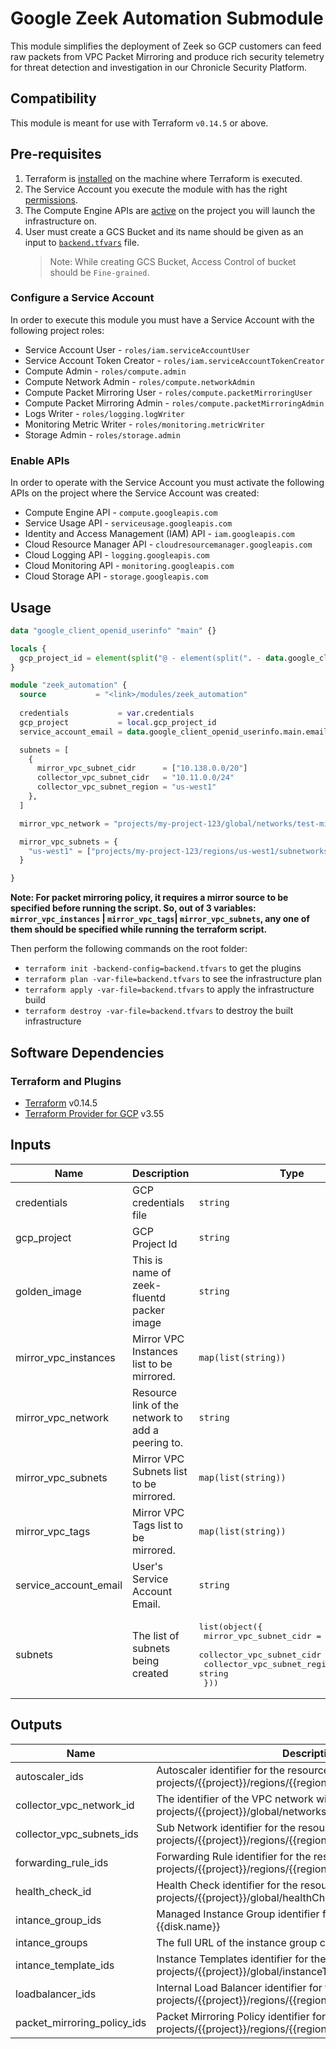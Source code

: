 # Google Zeek Automation Submodule

This module simplifies the deployment of Zeek so GCP customers can feed raw packets from VPC Packet Mirroring and produce rich security telemetry for threat detection and investigation in our Chronicle Security Platform.

## Compatibility

This module is meant for use with Terraform `v0.14.5` or above.


## Pre-requisites

1. Terraform is [installed](#software-dependencies) on the machine where Terraform is executed.
2. The Service Account you execute the module with has the right [permissions](#configure-a-service-account).
3. The Compute Engine APIs are [active](#enable-apis) on the project you will launch the infrastructure on.
4. User must create a GCS Bucket and its name should be given as an input to [`backend.tfvars`](../../examples/basic_configuration/backend.tfvars) file.  
   > Note: While creating GCS Bucket, Access Control of bucket should be `Fine-grained`.   


### Configure a Service Account
In order to execute this module you must have a Service Account with the following project roles:
- Service Account User - `roles/iam.serviceAccountUser`
- Service Account Token Creator - `roles/iam.serviceAccountTokenCreator`
- Compute Admin - `roles/compute.admin`
- Compute Network Admin - `roles/compute.networkAdmin`
- Compute Packet Mirroring User - `roles/compute.packetMirroringUser`
- Compute Packet Mirroring Admin - `roles/compute.packetMirroringAdmin`
- Logs Writer - `roles/logging.logWriter`
- Monitoring Metric Writer - `roles/monitoring.metricWriter`
- Storage Admin - `roles/storage.admin`


### Enable APIs
In order to operate with the Service Account you must activate the following APIs on the project where the Service Account was created:

- Compute Engine API - `compute.googleapis.com`
- Service Usage API - `serviceusage.googleapis.com`
- Identity and Access Management (IAM) API - `iam.googleapis.com`
- Cloud Resource Manager API - `cloudresourcemanager.googleapis.com`
- Cloud Logging API - `logging.googleapis.com`
- Cloud Monitoring API - `monitoring.googleapis.com`
- Cloud Storage API - `storage.googleapis.com`


## Usage

```tf
data "google_client_openid_userinfo" "main" {}

locals {
  gcp_project_id = element(split("@ - element(split(". - data.google_client_openid_userinfo.main.email), 0)), 1)
}

module "zeek_automation" {
  source           = "<link>/modules/zeek_automation"
  
  credentials           = var.credentials
  gcp_project           = local.gcp_project_id
  service_account_email = data.google_client_openid_userinfo.main.email

  subnets = [
    {
      mirror_vpc_subnet_cidr      = ["10.138.0.0/20"]
      collector_vpc_subnet_cidr   = "10.11.0.0/24"
      collector_vpc_subnet_region = "us-west1"
    },
  ]

  mirror_vpc_network = "projects/my-project-123/global/networks/test-mirror"

  mirror_vpc_subnets = {
    "us-west1" = ["projects/my-project-123/regions/us-west1/subnetworks/subnet-01"]
  }

}
```
**Note: For packet mirroring policy, it requires a mirror source to be specified before running the script. So, out of 3 variables: `mirror_vpc_instances` | `mirror_vpc_tags`| `mirror_vpc_subnets`, any one of them should be specified while running the terraform script.**

Then perform the following commands on the root folder:
- `terraform init -backend-config=backend.tfvars` to get the plugins
- `terraform plan -var-file=backend.tfvars` to see the infrastructure plan
- `terraform apply -var-file=backend.tfvars` to apply the infrastructure build
- `terraform destroy -var-file=backend.tfvars` to destroy the built infrastructure



## Software Dependencies

### Terraform and Plugins
- [Terraform][terraform-download] v0.14.5
- [Terraform Provider for GCP][terraform-provider-google] v3.55


## Inputs

| Name | Description | Type | Default | Required |
|------|-------------|------|---------|:--------:|
| credentials | GCP credentials file | `string` | n/a | yes |
| gcp\_project | GCP Project Id | `string` | n/a | yes |
| golden\_image | This is name of zeek-fluentd packer image | `string` | `"zeekautomation/zeek-fluentd-golden-image-v1"` | no |
| mirror\_vpc\_instances | Mirror VPC Instances list to be mirrored. | `map(list(string))` | `{}` | no |
| mirror\_vpc\_network | Resource link of the network to add a peering to. | `string` | n/a | yes |
| mirror\_vpc\_subnets | Mirror VPC Subnets list to be mirrored. | `map(list(string))` | `{}` | no |
| mirror\_vpc\_tags | Mirror VPC Tags list to be mirrored. | `map(list(string))` | `{}` | no |
| service\_account\_email | User's Service Account Email. | `string` | n/a | yes |
| subnets | The list of subnets being created | <pre>list(object({<br>    mirror_vpc_subnet_cidr      = list(string)<br>    collector_vpc_subnet_cidr   = string<br>    collector_vpc_subnet_region = string<br>  }))</pre> | n/a | yes |


## Outputs

| Name | Description |
|------|-------------|
| autoscaler\_ids | Autoscaler identifier for the resource with format projects/{{project}}/regions/{{region}}/autoscalers/{{name}} |
| collector\_vpc\_network\_id | The identifier of the VPC network with format projects/{{project}}/global/networks/{{name}}. |
| collector\_vpc\_subnets\_ids | Sub Network identifier for the resource with format projects/{{project}}/regions/{{region}}/subnetworks/{{name}} |
| forwarding\_rule\_ids | Forwarding Rule identifier for the resource with format projects/{{project}}/regions/{{region}}/forwardingRules/{{name}} |
| health\_check\_id | Health Check identifier for the resource with format projects/{{project}}/global/healthChecks/{{name}} |
| intance\_group\_ids | Managed Instance Group identifier for the resource with format {{disk.name}} |
| intance\_groups | The full URL of the instance group created by the manager. |
| intance\_template\_ids | Instance Templates identifier for the resource with format projects/{{project}}/global/instanceTemplates/{{name}} |
| loadbalancer\_ids | Internal Load Balancer identifier for the resource with format projects/{{project}}/regions/{{region}}/backendServices/{{name}} |
| packet\_mirroring\_policy\_ids | Packet Mirroring Policy identifier for the resource with format projects/{{project}}/regions/{{region}}/packetMirrorings/{{name}} |



[terraform-download]: https://www.terraform.io/downloads.html
[terraform-provider-google]: https://github.com/terraform-providers/terraform-provider-google
